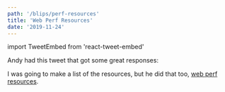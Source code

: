 ```yaml
---
path: '/blips/perf-resources'
title: 'Web Perf Resources'
date: '2019-11-24'
---
```


import TweetEmbed from 'react-tweet-embed'

Andy had this tweet that got some great responses:

<TweetEmbed id="1193606108121837568" />

I was going to make a list of the resources, but he did that too, [web perf resources](https://www.notion.so/0ff36fef08f640ef9085103839bac372?v=6383913289ee4a2b8e87542cab06b1ca).
